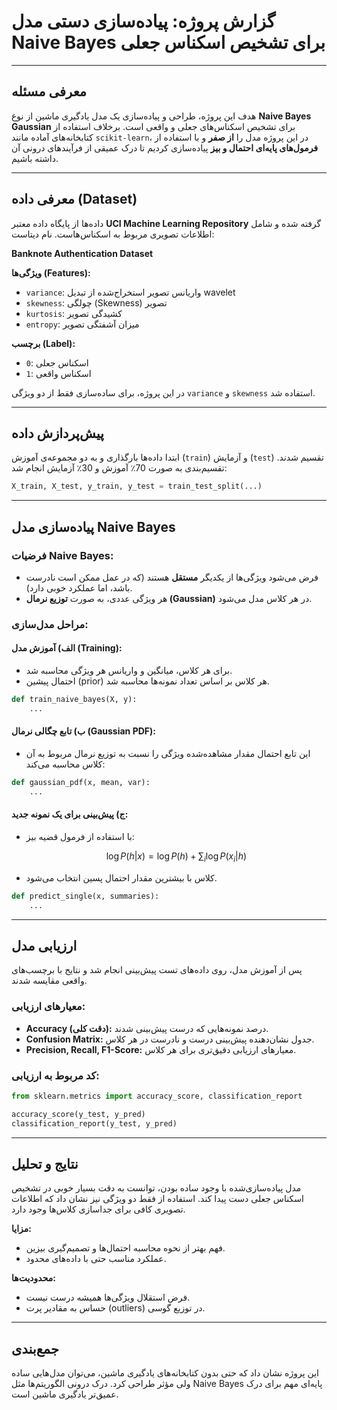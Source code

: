 #  گزارش پروژه: پیاده‌سازی دستی مدل Naive Bayes برای تشخیص اسکناس جعلی

---

##  معرفی مسئله

هدف این پروژه، طراحی و پیاده‌سازی یک مدل یادگیری ماشین از نوع **Naive Bayes Gaussian** برای تشخیص اسکناس‌های جعلی و واقعی است. برخلاف استفاده از کتابخانه‌های آماده مانند `scikit-learn`، در این پروژه مدل را **از صفر** و با استفاده از **فرمول‌های پایه‌ای احتمال و بیز** پیاده‌سازی کردیم تا درک عمیقی از فرآیندهای درونی آن داشته باشیم.

---

##  معرفی داده (Dataset)

داده‌ها از پایگاه داده معتبر **UCI Machine Learning Repository** گرفته شده و شامل اطلاعات تصویری مربوط به اسکناس‌هاست. نام دیتاست:

 **Banknote Authentication Dataset**

**ویژگی‌ها (Features):**

* `variance`: واریانس تصویر استخراج‌شده از تبدیل wavelet
* `skewness`: چولگی (Skewness) تصویر
* `kurtosis`: کشیدگی تصویر
* `entropy`: میزان آشفتگی تصویر

**برچسب (Label):**

* `0`: اسکناس جعلی
* `1`: اسکناس واقعی

در این پروژه، برای ساده‌سازی فقط از دو ویژگی `variance` و `skewness` استفاده شد.

---

##  پیش‌پردازش داده

ابتدا داده‌ها بارگذاری و به دو مجموعه‌ی آموزش (`train`) و آزمایش (`test`) تقسیم شدند. تقسیم‌بندی به صورت 70٪ آموزش و 30٪ آزمایش انجام شد:

```python
X_train, X_test, y_train, y_test = train_test_split(...)
```

---

##  پیاده‌سازی مدل Naive Bayes

### فرضیات Naive Bayes:

* فرض می‌شود ویژگی‌ها از یکدیگر **مستقل** هستند (که در عمل ممکن است نادرست باشد، اما عملکرد خوبی دارد).
* هر ویژگی عددی، به صورت **توزیع نرمال (Gaussian)** در هر کلاس مدل می‌شود.

###  مراحل مدل‌سازی:

#### الف) آموزش مدل (Training):

* برای هر کلاس، میانگین و واریانس هر ویژگی محاسبه شد.
* احتمال پیشین (prior) هر کلاس بر اساس تعداد نمونه‌ها محاسبه شد.

```python
def train_naive_bayes(X, y):
    ...
```

#### ب) تابع چگالی نرمال (Gaussian PDF):

* این تابع احتمال مقدار مشاهده‌شده ویژگی را نسبت به توزیع نرمال مربوط به آن کلاس محاسبه می‌کند:

```python
def gaussian_pdf(x, mean, var):
    ...
```

#### ج) پیش‌بینی برای یک نمونه جدید:

* با استفاده از فرمول قضیه بیز:

  $$
  \log P(h|x) = \log P(h) + \sum_i \log P(x_i | h)
  $$

* کلاس با بیشترین مقدار احتمال پسین انتخاب می‌شود.

```python
def predict_single(x, summaries):
    ...
```

---

##  ارزیابی مدل

پس از آموزش مدل، روی داده‌های تست پیش‌بینی انجام شد و نتایج با برچسب‌های واقعی مقایسه شدند.

###  معیارهای ارزیابی:

* **Accuracy (دقت کلی):** درصد نمونه‌هایی که درست پیش‌بینی شدند.
* **Confusion Matrix:** جدول نشان‌دهنده پیش‌بینی درست و نادرست در هر کلاس.
* **Precision, Recall, F1-Score:** معیارهای ارزیابی دقیق‌تری برای هر کلاس.

### کد مربوط به ارزیابی:

```python
from sklearn.metrics import accuracy_score, classification_report

accuracy_score(y_test, y_pred)
classification_report(y_test, y_pred)
```

---

##  نتایج و تحلیل

مدل پیاده‌سازی‌شده با وجود ساده بودن، توانست به دقت بسیار خوبی در تشخیص اسکناس جعلی دست پیدا کند. استفاده از فقط دو ویژگی نیز نشان داد که اطلاعات تصویری کافی برای جداسازی کلاس‌ها وجود دارد.

**مزایا:**

* فهم بهتر از نحوه محاسبه احتمال‌ها و تصمیم‌گیری بیزین.
* عملکرد مناسب حتی با داده‌های محدود.

**محدودیت‌ها:**

* فرض استقلال ویژگی‌ها همیشه درست نیست.
* حساس به مقادیر پرت (outliers) در توزیع گوسی.

---

##  جمع‌بندی

این پروژه نشان داد که حتی بدون کتابخانه‌های یادگیری ماشین، می‌توان مدل‌هایی ساده ولی مؤثر طراحی کرد. درک درونی الگوریتم‌ها مثل Naive Bayes پایه‌ای مهم برای درک عمیق‌تر یادگیری ماشین است.
